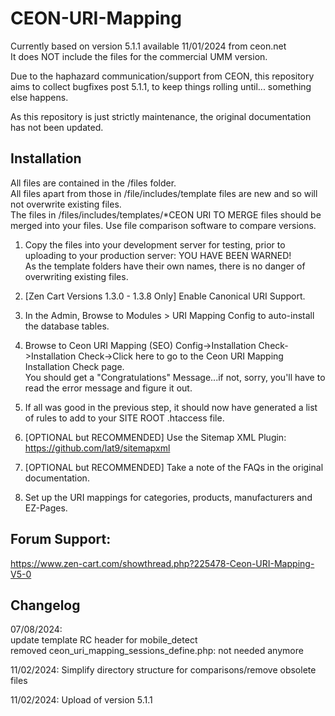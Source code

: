 # CEON-URI-Mapping
Currently based on version 5.1.1 available 11/01/2024 from ceon.net  
It does NOT include the files for the commercial UMM version.

Due to the haphazard communication/support from CEON, this repository aims to collect bugfixes post 5.1.1, to keep things rolling until... something else happens.

As this repository is just strictly maintenance, the original documentation has not been updated.

## Installation
All files are contained in the /files folder.  
All files apart from those in /file/includes/template files are new and so will not overwrite existing files.  
The files in /files/includes/templates/*CEON URI TO MERGE files should be merged into your files. Use file comparison software to compare versions.


1. Copy the files into your development server for testing, prior to uploading to your production server: YOU HAVE BEEN WARNED!  
As the template folders have their own names, there is no danger of overwriting existing files.

1. [Zen Cart Versions 1.3.0 - 1.3.8 Only] Enable Canonical URI Support.

1. In the Admin, Browse to Modules > URI Mapping Config to auto-install the database tables. 

1. Browse to Ceon URI Mapping (SEO) Config->Installation Check->Installation Check->Click here to go to the Ceon URI Mapping Installation Check page.  
You should get a "Congratulations" Message...if not, sorry, you'll have to read the error message and figure it out.

1. If all was good in the previous step, it should now have generated a list of rules to add to your SITE ROOT .htaccess file.  

1. [OPTIONAL but RECOMMENDED] Use the Sitemap XML Plugin: https://github.com/lat9/sitemapxml

1. [OPTIONAL but RECOMMENDED] Take a note of the FAQs in the original documentation.

1. Set up the URI mappings for categories, products, manufacturers and EZ-Pages.

## Forum Support:
https://www.zen-cart.com/showthread.php?225478-Ceon-URI-Mapping-V5-0

## Changelog
07/08/2024:  
update template RC header for mobile_detect  
removed ceon_uri_mapping_sessions_define.php: not needed anymore

11/02/2024: Simplify directory structure for comparisons/remove obsolete files

11/02/2024: Upload of version 5.1.1

